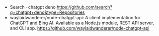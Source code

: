 - Search · chatgpt deno https://github.com/search?q=chatgpt+deno&type=Repositories
- waylaidwanderer/node-chatgpt-api: A client implementation for ChatGPT and Bing AI. Available as a Node.js module, REST API server, and CLI app.
https://github.com/waylaidwanderer/node-chatgpt-api